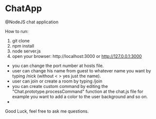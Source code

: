 # ChatApp
@NodeJS chat application

How to run:

1. git clone 
2. npm install 
3. node server.js
4. open your browser: http://localhost:3000 or http://127.0.0.1:3000


- you can change the port number at hosts file.
- user can change his name from guest to whatever name you want by typing /nick <your nick name> (without < > yes just the name).
- user can join or create a room by typing /join <room name>
- you can create custom command by editing the "Chat.prototype.processCommand" function at the chat.js file for example you want to add a color to the user background and so on.
- 


Good Luck, feel free to ask me questions.
